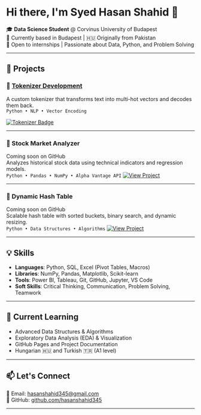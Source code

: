 # Hi there, I'm Syed Hasan Shahid 👋

🎓 **Data Science Student** @ Corvinus University of Budapest  
📍 Currently based in Budapest | 🇭🇺 Originally from Pakistan  
💼 Open to internships | Passionate about Data, Python, and Problem Solving

---

## 📌 Projects

### 🔹 [Tokenizer Development](https://github.com/hasanshahid345/Tokenizer)
A custom tokenizer that transforms text into multi-hot vectors and decodes them back.  
`Python • NLP • Vector Encoding`

[![Tokenizer Badge](https://img.shields.io/badge/-View%20Project-blue)](https://github.com/hasanshahid345/Tokenizer)



---

### 🔹 Stock Market Analyzer
Coming soon on GitHub  
Analyzes historical stock data using technical indicators and regression models.  
`Python • Pandas • NumPy • Alpha Vantage API`
[![View Project](https://img.shields.io/badge/-View%20Project-blue)](https://github.com/hasanshahid345/Stock-Market-Analyzer)

---

### 🔹 Dynamic Hash Table
Coming soon on GitHub  
Scalable hash table with sorted buckets, binary search, and dynamic resizing.  
`Python • Data Structures • Algorithms`
[![View Project](https://img.shields.io/badge/-View%20Project-blue)](https://github.com/hasanshahid345/Dynamic-Hash-Table)

---

## 💡 Skills

- **Languages**: Python, SQL, Excel (Pivot Tables, Macros)
- **Libraries**: NumPy, Pandas, Matplotlib, Scikit-learn
- **Tools**: Power BI, Tableau, Git, GitHub, Jupyter, VS Code
- **Soft Skills**: Critical Thinking, Communication, Problem Solving, Teamwork

---

## 🌱 Current Learning

- Advanced Data Structures & Algorithms  
- Exploratory Data Analysis (EDA) & Visualization  
- GitHub Pages and Project Documentation  
- Hungarian 🇭🇺 and Turkish 🇹🇷 (A1 level)

---

## 📫 Let's Connect

📧 Email: hasanshahid345@gmail.com  
💼 GitHub: [github.com/hasanshahid345](https://github.com/hasanshahid345)

---

